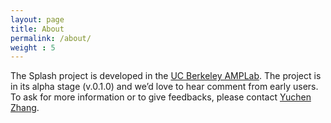 ```yaml
---
layout: page
title: About
permalink: /about/
weight : 5
---
```


The Splash project is developed in the [UC Berkeley AMPLab](https://amplab.cs.berkeley.edu/). The project is in its alpha stage (v.0.1.0) and we’d love to hear comment from early users. To ask for more information or to give feedbacks, please contact [Yuchen Zhang](http://www.cs.berkeley.edu/~yuczhang/).


